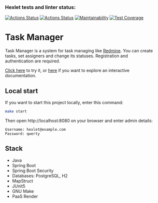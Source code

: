 ### Hexlet tests and linter status:
[![Actions Status](https://github.com/darklittlefinch/java-project-99/actions/workflows/hexlet-check.yml/badge.svg)](https://github.com/darklittlefinch/java-project-99/actions)
[![Actions Status](https://github.com/darklittlefinch/java-project-99/actions/workflows/main.yml/badge.svg)](https://github.com/darklittlefinch/java-project-99/actions/workflows/main.yml)
[![Maintainability](https://api.codeclimate.com/v1/badges/8c6e5b901f4d224918ab/maintainability)](https://codeclimate.com/github/darklittlefinch/java-project-99/maintainability)
[![Test Coverage](https://api.codeclimate.com/v1/badges/8c6e5b901f4d224918ab/test_coverage)](https://codeclimate.com/github/darklittlefinch/java-project-99/test_coverage)

# Task Manager

Task Manager is a system for task managing like [Redmine](http://www.redmine.org). You can create tasks, set assigners and change its statuses. Registration and authentication are required.

[Click here](https://darklittlefinch-task-manager-v2.onrender.com/) to try it, or [here](https://darklittlefinch-task-manager-v2.onrender.com/swagger-ui/index.html) if you want to explore an interactive documentation.

## Local start

If you want to start this project locally, enter this command:

```bash
make start
```

Then open http://localhost:8080 on your browser and enter admin details:

```
Username: hexlet@example.com
Password: qwerty
```

## Stack

* Java
* Spring Boot
* Spring Boot Security
* Databases: PostgreSQL, H2
* MapStruct
* JUnit5
* GNU Make
* PaaS Render

